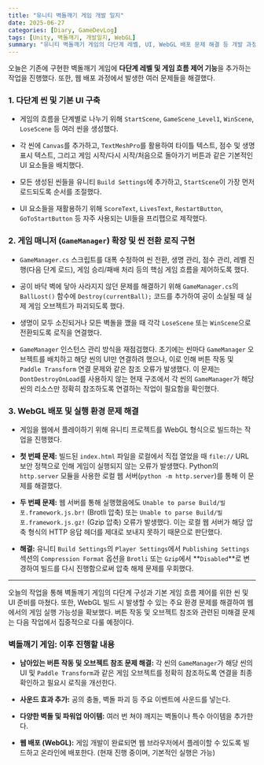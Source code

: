 ```yaml
---
title: "유니티 벽돌깨기 게임 개발 일지"
date: 2025-06-27
categories: [Diary, GameDevLog]
tags: [Unity, 벽돌깨기, 개발일지, WebGL]
summary: "유니티 벽돌깨기 게임의 다단계 레벨, UI, WebGL 배포 문제 해결 등 개발 과정 기록"
---
```

오늘은 기존에 구현한 벽돌깨기 게임에 **다단계 레벨 및 게임 흐름 제어 기능**을 추가하는 작업을 진행했다. 또한, 웹 배포 과정에서 발생한 여러 문제들을 해결했다.

### 1. 다단계 씬 및 기본 UI 구축

- 게임의 흐름을 단계별로 나누기 위해 `StartScene`, `GameScene_Level1`, `WinScene`, `LoseScene` 등 여러 씬을 생성했다.
    
- 각 씬에 `Canvas`를 추가하고, `TextMeshPro`를 활용하여 타이틀 텍스트, 점수 및 생명 표시 텍스트, 그리고 게임 시작/다시 시작/처음으로 돌아가기 버튼과 같은 기본적인 UI 요소들을 배치했다.
    
- 모든 생성된 씬들을 유니티 `Build Settings`에 추가하고, `StartScene`이 가장 먼저 로드되도록 순서를 조절했다.
    
- UI 요소들을 재활용하기 위해 `ScoreText`, `LivesText`, `RestartButton`, `GoToStartButton` 등 자주 사용되는 UI들을 프리팹으로 제작했다.
    

### 2. 게임 매니저 (`GameManager`) 확장 및 씬 전환 로직 구현

- `GameManager.cs` 스크립트를 대폭 수정하여 씬 전환, 생명 관리, 점수 관리, 레벨 진행(다음 단계 로드), 게임 승리/패배 처리 등의 핵심 게임 흐름을 제어하도록 했다.
    
- 공이 바닥 벽에 닿아 사라지지 않던 문제를 해결하기 위해 `GameManager.cs`의 `BallLost()` 함수에 `Destroy(currentBall);` 코드를 추가하여 공이 소실될 때 실제 게임 오브젝트가 파괴되도록 했다.
    
- 생명이 모두 소진되거나 모든 벽돌을 깼을 때 각각 `LoseScene` 또는 `WinScene`으로 전환되도록 로직을 연결했다.
    
- `GameManager` 인스턴스 관리 방식을 재점검했다. 초기에는 씬마다 `GameManager` 오브젝트를 배치하고 해당 씬의 UI만 연결하려 했으나, 이로 인해 버튼 작동 및 `Paddle Transform` 연결 문제와 같은 참조 오류가 발생했다. 이 문제는 `DontDestroyOnLoad`를 사용하지 않는 현재 구조에서 각 씬의 `GameManager`가 해당 씬의 리소스만 정확히 참조하도록 연결하는 작업이 필요함을 확인했다.
    

### 3. WebGL 배포 및 실행 환경 문제 해결

- 게임을 웹에서 플레이하기 위해 유니티 프로젝트를 WebGL 형식으로 빌드하는 작업을 진행했다.
    
- **첫 번째 문제:** 빌드된 `index.html` 파일을 로컬에서 직접 열었을 때 `file://` URL 보안 정책으로 인해 게임이 실행되지 않는 오류가 발생했다. Python의 `http.server` 모듈을 사용한 로컬 웹 서버(`python -m http.server`)를 통해 이 문제를 해결했다.
    
- **두 번째 문제:** 웹 서버를 통해 실행했음에도 `Unable to parse Build/빌포.framework.js.br!` (Brotli 압축) 또는 `Unable to parse Build/빌포.framework.js.gz!` (Gzip 압축) 오류가 발생했다. 이는 로컬 웹 서버가 해당 압축 형식의 HTTP 응답 헤더를 제대로 보내지 못하기 때문으로 판단했다.
    
- **해결:** 유니티 `Build Settings`의 `Player Settings`에서 `Publishing Settings` 섹션의 `Compression Format` 옵션을 `Brotli` 또는 `Gzip`에서 **`Disabled`**로 변경하여 빌드를 다시 진행함으로써 압축 해제 문제를 우회했다.
    

---

오늘의 작업을 통해 벽돌깨기 게임의 다단계 구성과 기본 게임 흐름 제어를 위한 씬 및 UI 준비를 마쳤다. 또한, WebGL 빌드 시 발생할 수 있는 주요 환경 문제를 해결하여 웹에서의 게임 실행 가능성을 확보했다. 버튼 작동 및 오브젝트 참조와 관련된 미해결 문제는 다음 작업에서 집중적으로 다룰 예정이다.

### 벽돌깨기 게임: 이후 진행할 내용

- **남아있는 버튼 작동 및 오브젝트 참조 문제 해결:** 각 씬의 `GameManager`가 해당 씬의 UI 및 `Paddle Transform`과 같은 게임 오브젝트를 정확히 참조하도록 연결을 최종 확인하고 필요시 로직을 개선한다.
    
- **사운드 효과 추가:** 공의 충돌, 벽돌 파괴 등 주요 이벤트에 사운드를 넣는다.
    
- **다양한 벽돌 및 파워업 아이템:** 여러 번 쳐야 깨지는 벽돌이나 특수 아이템을 추가한다.
    
- **웹 배포 (WebGL):** 게임 개발이 완료되면 웹 브라우저에서 플레이할 수 있도록 빌드하고 온라인에 배포한다. (현재 진행 중이며, 기본적인 실행은 가능)